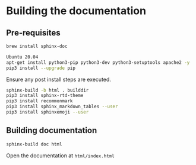 # Building the documentation

## Pre-requisites

```bash
brew install sphinx-doc

Ubuntu 20.04
apt-get install python3-pip python3-dev python3-setuptools apache2 -y
pip3 install --upgrade pip
```

Ensure any post install steps are executed.

```bash
sphinx-build -b html . builddir
pip3 install sphinx-rtd-theme
pip3 install recommonmark
pip3 install sphinx_markdown_tables --user
pip3 install sphinxemoji --user
```

## Building documentation

```bash
sphinx-build doc html
```

Open the documentation at `html/index.html`
